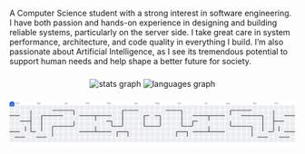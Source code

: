 <p align="left">A Computer Science student with a strong interest in software engineering. I have both passion and hands-on experience in designing and building reliable systems, particularly on the server side. I take great care in system performance, architecture, and code quality in everything I build. I’m also passionate about Artificial Intelligence, as I see its tremendous potential to support human needs and help shape a better future for society.</p>

###

<div align="center">
  <img src="https://github-readme-stats.vercel.app/api?username=linstrahl&hide_title=false&hide_rank=true&show_icons=true&include_all_commits=true&count_private=true&disable_animations=false&theme=codeSTACKr&locale=en&hide_border=false&order=1&custom_title=GitHub%20Stats" height="150" alt="stats graph"  />
  <img src="https://github-readme-stats.vercel.app/api/top-langs?username=linstrahl&locale=en&hide_title=false&layout=compact&card_width=320&langs_count=8&theme=codeSTACKr&hide_border=false&order=2" height="150" alt="languages graph"  />
</div>

###

<picture>
  <source media="(prefers-color-scheme: dark)" srcset="https://raw.githubusercontent.com/linstrahl/linstrahl/output/pacman-contribution-graph-dark.svg">
  <source media="(prefers-color-scheme: light)" srcset="https://raw.githubusercontent.com/linstrahl/linstrahl/output/pacman-contribution-graph.svg">
  <img alt="pacman contribution graph" src="https://raw.githubusercontent.com/linstrahl/linstrahl/output/pacman-contribution-graph.svg">
</picture>

###